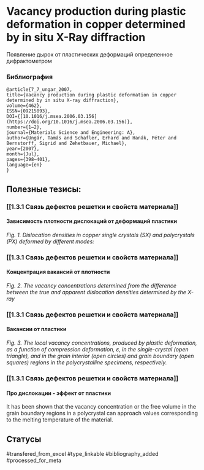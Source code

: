# Vacancy production during plastic deformation in copper determined by in situ X-Ray diffraction

Появление дырок от пластических деформаций определенное дифрактометром

### Библиография
```
@article{7_7_ungar_2007,
title={Vacancy production during plastic deformation in copper determined by in situ X-ray diffraction},
volume={462},
ISSN={09215093},
DOI={[10.1016/j.msea.2006.03.156](https://doi.org/10.1016/j.msea.2006.03.156)},
number={1–2},
journal={Materials Science and Engineering: A},
author={Ungár, Tamás and Schafler, Erhard and Hanák, Péter and Bernstorff, Sigrid and Zehetbauer, Michael},
year={2007},
month={Jul},
pages={398–401},
language={en}
}
```

## Полезные тезисы:
### [[1.3.1 Связь дефектов решетки и свойств материала]]
#### Зависимость плотности дислокаций от деформаций пластики
_Fig. 1. Dislocation densities in copper single crystals (SX) and polycrystals (PX) deformed by different modes:_

### [[1.3.1 Связь дефектов решетки и свойств материала]]
#### Концентрация вакансий от плотности
_Fig. 2. The vacancy concentrations determined from the difference between the true and apparent dislocation densities determined by the X-ray_

### [[1.3.1 Связь дефектов решетки и свойств материала]]
#### Вакансии от пластики
_Fig. 3. The local vacancy concentrations, produced by plastic deformation, as a function of compression deformation, ε, in the single-crystal (open triangle), and in the grain interior (open circles) and grain boundary (open squares) regions
in the polycrystalline specimens, respectively._

### [[1.3.1 Связь дефектов решетки и свойств материала]]
#### Про дислокации - эффект от пластики
It has been shown that the vacancy concentration or the free volume in the grain boundary regions in a polycrystal can approach values corresponding to the melting temperature of the material.

## Статусы
#transfered_from_excel 
#type_linkable 
#bibliography_added
#processed_for_meta
